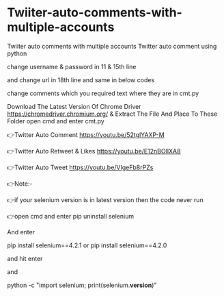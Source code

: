 # Twiiter-auto-comments-with-multiple-accounts
Twiiter auto comments with multiple accounts
Twitter auto comment using python

change username & password in 11 & 15th line

and change url in 18th line and same in below codes 

change comments which you required text where they are in cmt.py 

Download The Latest Version Of Chrome Driver https://chromedriver.chromium.org/ & Extract The File And Place To These Folder open cmd and enter cmt.py

👉Twitter Auto Comment https://youtu.be/52tglYAXP-M

👉Twitter Auto Retweet & Likes https://youtu.be/E12nBOlIXA8

👉Twitter Auto Tweet https://youtu.be/VIgeFb8rPZs

👉Note:-

👉if your selenium version is in latest version then 
the code never run 

👉open cmd and enter pip uninstall selenium

And enter 

pip install selenium==4.2.1
or
pip install selenium==4.2.0

and hit enter 

and 

python -c "import selenium; print(selenium.__version__)"
<to check the current version of selenium>
